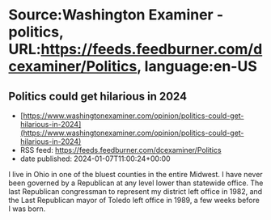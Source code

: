 # Source:Washington Examiner - politics, URL:https://feeds.feedburner.com/dcexaminer/Politics, language:en-US

## Politics could get hilarious in 2024
 - [https://www.washingtonexaminer.com/opinion/politics-could-get-hilarious-in-2024](https://www.washingtonexaminer.com/opinion/politics-could-get-hilarious-in-2024)
 - RSS feed: https://feeds.feedburner.com/dcexaminer/Politics
 - date published: 2024-01-07T11:00:24+00:00

I live in Ohio in one of the bluest counties in the entire Midwest. I have never been governed by a Republican at any level lower than statewide office. The last Republican congressman to represent my district left office in 1982, and the Last Republican mayor of Toledo left office in 1989, a few weeks before I was born.

